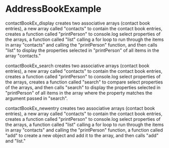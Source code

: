 AddressBookExample
==================

contactBookEx_display creates two associative arrays (contact book entries), a new array called "contacts" to contain the contact book entries, creates a function called "printPerson" to console.log select properties of the arrays, a function called "list" calling a for loop to run through the items in array "contacts" and calling the "printPerson" function, and then calls "list" to display the properties selected in "printPerson" of all items in the array "contacts."

contactBookEx_search creates two associative arrays (contact book entries), a new array called "contacts" to contain the contact book entries, creates a function called "printPerson" to console.log select properties of the arrays, creates a function called "search" to compare select properties of the arrays, and then calls "search" to display the properties selected in "printPerson" of all items in the array where the property matches the argument passed in "search".

contactBookEx_newentry creates two associative arrays (contact book entries), a new array called "contacts" to contain the contact book entries, creates a function called "printPerson" to console.log select properties of the arrays, a function called "list" calling a for loop to run through the items in array "contacts" and calling the "printPerson" function, a function called "add" to create a new object and add it to the array, and then calls "add" and "list."
